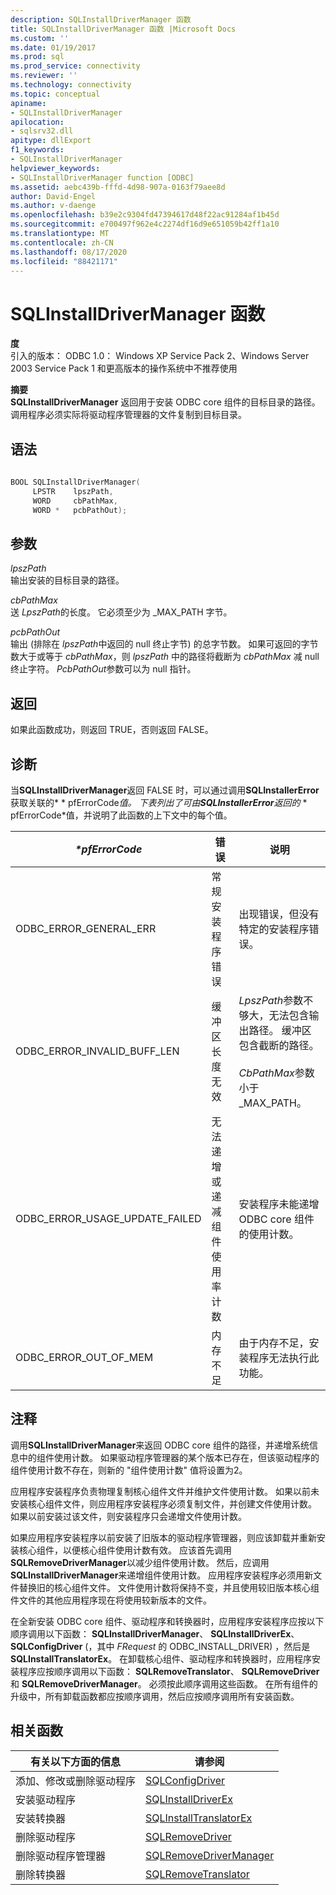 ```yaml
---
description: SQLInstallDriverManager 函数
title: SQLInstallDriverManager 函数 |Microsoft Docs
ms.custom: ''
ms.date: 01/19/2017
ms.prod: sql
ms.prod_service: connectivity
ms.reviewer: ''
ms.technology: connectivity
ms.topic: conceptual
apiname:
- SQLInstallDriverManager
apilocation:
- sqlsrv32.dll
apitype: dllExport
f1_keywords:
- SQLInstallDriverManager
helpviewer_keywords:
- SQLInstallDriverManager function [ODBC]
ms.assetid: aebc439b-fffd-4d98-907a-0163f79aee8d
author: David-Engel
ms.author: v-daenge
ms.openlocfilehash: b39e2c9304fd47394617d48f22ac91284af1b45d
ms.sourcegitcommit: e700497f962e4c2274df16d9e651059b42ff1a10
ms.translationtype: MT
ms.contentlocale: zh-CN
ms.lasthandoff: 08/17/2020
ms.locfileid: "88421171"
---
```

# <a name="sqlinstalldrivermanager-function"></a>SQLInstallDriverManager 函数
**度**  
 引入的版本： ODBC 1.0： Windows XP Service Pack 2、Windows Server 2003 Service Pack 1 和更高版本的操作系统中不推荐使用  
  
 **摘要**  
 **SQLInstallDriverManager** 返回用于安装 ODBC core 组件的目标目录的路径。 调用程序必须实际将驱动程序管理器的文件复制到目标目录。  
  
## <a name="syntax"></a>语法  
  
```cpp  
  
BOOL SQLInstallDriverManager(  
     LPSTR    lpszPath,  
     WORD     cbPathMax,  
     WORD *   pcbPathOut);  
```  
  
## <a name="arguments"></a>参数  
 *lpszPath*  
 输出安装的目标目录的路径。  
  
 *cbPathMax*  
 送 *LpszPath*的长度。 它必须至少为 _MAX_PATH 字节。  
  
 *pcbPathOut*  
 输出 (排除在 *lpszPath*中返回的 null 终止字节) 的总字节数。 如果可返回的字节数大于或等于 *cbPathMax*，则 *lpszPath* 中的路径将截断为 *cbPathMax* 减 null 终止字符。 *PcbPathOut*参数可以为 null 指针。  
  
## <a name="returns"></a>返回  
 如果此函数成功，则返回 TRUE，否则返回 FALSE。  
  
## <a name="diagnostics"></a>诊断  
 当**SQLInstallDriverManager**返回 FALSE 时，可以通过调用**SQLInstallerError**获取关联的* \* pfErrorCode*值。 下表列出了可由**SQLInstallerError**返回的* \* pfErrorCode*值，并说明了此函数的上下文中的每个值。  
  
|*\*pfErrorCode*|错误|说明|  
|---------------------|-----------|-----------------|  
|ODBC_ERROR_GENERAL_ERR|常规安装程序错误|出现错误，但没有特定的安装程序错误。|  
|ODBC_ERROR_INVALID_BUFF_LEN|缓冲区长度无效|*LpszPath*参数不够大，无法包含输出路径。 缓冲区包含截断的路径。<br /><br /> *CbPathMax*参数小于 _MAX_PATH。|  
|ODBC_ERROR_USAGE_UPDATE_FAILED|无法递增或递减组件使用率计数|安装程序未能递增 ODBC core 组件的使用计数。|  
|ODBC_ERROR_OUT_OF_MEM|内存不足|由于内存不足，安装程序无法执行此功能。|  
  
## <a name="comments"></a>注释  
 调用**SQLInstallDriverManager**来返回 ODBC core 组件的路径，并递增系统信息中的组件使用计数。 如果驱动程序管理器的某个版本已存在，但该驱动程序的组件使用计数不存在，则新的 "组件使用计数" 值将设置为2。  
  
 应用程序安装程序负责物理复制核心组件文件并维护文件使用计数。 如果以前未安装核心组件文件，则应用程序安装程序必须复制文件，并创建文件使用计数。 如果以前安装过该文件，则安装程序只会递增文件使用计数。  
  
 如果应用程序安装程序以前安装了旧版本的驱动程序管理器，则应该卸载并重新安装核心组件，以便核心组件使用计数有效。 应该首先调用**SQLRemoveDriverManager**以减少组件使用计数。 然后，应调用**SQLInstallDriverManager**来递增组件使用计数。 应用程序安装程序必须用新文件替换旧的核心组件文件。 文件使用计数将保持不变，并且使用较旧版本核心组件文件的其他应用程序现在将使用较新版本的文件。  
  
 在全新安装 ODBC core 组件、驱动程序和转换器时，应用程序安装程序应按以下顺序调用以下函数： **SQLInstallDriverManager**、 **SQLInstallDriverEx**、 **SQLConfigDriver** (，其中 *FRequest* 的 ODBC_INSTALL_DRIVER) ，然后是 **SQLInstallTranslatorEx**。 在卸载核心组件、驱动程序和转换器时，应用程序安装程序应按顺序调用以下函数： **SQLRemoveTranslator**、 **SQLRemoveDriver**和 **SQLRemoveDriverManager**。 必须按此顺序调用这些函数。 在所有组件的升级中，所有卸载函数都应按顺序调用，然后应按顺序调用所有安装函数。  
  
## <a name="related-functions"></a>相关函数  
  
|有关以下方面的信息|请参阅|  
|---------------------------|---------|  
|添加、修改或删除驱动程序|[SQLConfigDriver](../../../odbc/reference/syntax/sqlconfigdriver-function.md)|  
|安装驱动程序|[SQLInstallDriverEx](../../../odbc/reference/syntax/sqlinstalldriverex-function.md)|  
|安装转换器|[SQLInstallTranslatorEx](../../../odbc/reference/syntax/sqlinstalltranslatorex-function.md)|  
|删除驱动程序|[SQLRemoveDriver](../../../odbc/reference/syntax/sqlremovedriver-function.md)|  
|删除驱动程序管理器|[SQLRemoveDriverManager](../../../odbc/reference/syntax/sqlremovedrivermanager-function.md)|  
|删除转换器|[SQLRemoveTranslator](../../../odbc/reference/syntax/sqlremovetranslator-function.md)|
